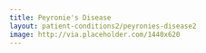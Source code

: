 ```yaml
---
title: Peyronie's Disease
layout: patient-conditions2/peyronies-disease2
image: http://via.placeholder.com/1440x620
---
```

